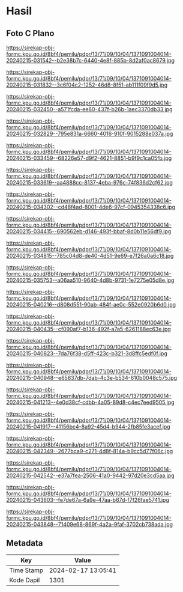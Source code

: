 # Hasil

## Foto C Plano

https://sirekap-obj-formc.kpu.go.id/8bf4/pemilu/pdpr/13/71/09/10/04/1371091004014-20240215-031542--b2e38b7c-6440-4e8f-885b-8d2af0ac8679.jpg

https://sirekap-obj-formc.kpu.go.id/8bf4/pemilu/pdpr/13/71/09/10/04/1371091004014-20240215-031832--3c6f04c2-1252-46d8-8f51-ab111f09f9d5.jpg

https://sirekap-obj-formc.kpu.go.id/8bf4/pemilu/pdpr/13/71/09/10/04/1371091004014-20240215-032450--a571fcda-ee60-437f-b26b-1aec3370db33.jpg

https://sirekap-obj-formc.kpu.go.id/8bf4/pemilu/pdpr/13/71/09/10/04/1371091004014-20240215-032829--795e831a-6660-4016-910f-9015288e037a.jpg

https://sirekap-obj-formc.kpu.go.id/8bf4/pemilu/pdpr/13/71/09/10/04/1371091004014-20240215-033459--68226e57-d9f2-4621-8851-b9f9c1ca05fb.jpg

https://sirekap-obj-formc.kpu.go.id/8bf4/pemilu/pdpr/13/71/09/10/04/1371091004014-20240215-033619--aa4888cc-8137-4eba-976c-74f836d2cf62.jpg

https://sirekap-obj-formc.kpu.go.id/8bf4/pemilu/pdpr/13/71/09/10/04/1371091004014-20240215-034302--cd48f4ad-8001-4de6-97cf-0945354338c6.jpg

https://sirekap-obj-formc.kpu.go.id/8bf4/pemilu/pdpr/13/71/09/10/04/1371091004014-20240215-034415--690562eb-d146-493f-bbaf-8d0b11e56df9.jpg

https://sirekap-obj-formc.kpu.go.id/8bf4/pemilu/pdpr/13/71/09/10/04/1371091004014-20240215-034815--785c04d8-de40-4d51-9e69-e7f26a0a6c18.jpg

https://sirekap-obj-formc.kpu.go.id/8bf4/pemilu/pdpr/13/71/09/10/04/1371091004014-20240215-035753--a06aa510-9640-4d8b-9731-1e7275e05d8e.jpg

https://sirekap-obj-formc.kpu.go.id/8bf4/pemilu/pdpr/13/71/09/10/04/1371091004014-20240215-040216--d808d551-90ab-484f-ae0c-552e0920b6d0.jpg

https://sirekap-obj-formc.kpu.go.id/8bf4/pemilu/pdpr/13/71/09/10/04/1371091004014-20240215-040435--cf090af7-b136-492f-a7a5-6261188ec63e.jpg

https://sirekap-obj-formc.kpu.go.id/8bf4/pemilu/pdpr/13/71/09/10/04/1371091004014-20240215-040823--7da76f38-d5ff-423c-b321-3d8ffc5edf0f.jpg

https://sirekap-obj-formc.kpu.go.id/8bf4/pemilu/pdpr/13/71/09/10/04/1371091004014-20240215-040948--e65837db-7dab-4c3e-b534-610b0048c575.jpg

https://sirekap-obj-formc.kpu.go.id/8bf4/pemilu/pdpr/13/71/09/10/04/1371091004014-20240215-041213--4e0d38cf-cdbb-4a05-89d8-c4ec7eed9505.jpg

https://sirekap-obj-formc.kpu.go.id/8bf4/pemilu/pdpr/13/71/09/10/04/1371091004014-20240215-041917--41156bc4-8a92-45d4-b944-2fb85fe3acef.jpg

https://sirekap-obj-formc.kpu.go.id/8bf4/pemilu/pdpr/13/71/09/10/04/1371091004014-20240215-042349--2677bca9-c271-4d8f-814a-b9cc5d77f06c.jpg

https://sirekap-obj-formc.kpu.go.id/8bf4/pemilu/pdpr/13/71/09/10/04/1371091004014-20240215-042542--e37a7fea-2506-41a0-9442-97d20e3cd5aa.jpg

https://sirekap-obj-formc.kpu.go.id/8bf4/pemilu/pdpr/13/71/09/10/04/1371091004014-20240215-043603--fe7de67a-6a9e-47aa-b67d-f7f26fae5741.jpg

https://sirekap-obj-formc.kpu.go.id/8bf4/pemilu/pdpr/13/71/09/10/04/1371091004014-20240215-043848--71409e68-869f-4a2a-9faf-3702cb738ada.jpg


## Metadata

| Key        | Value               |
| ---------- | ------------------- |
| Time Stamp | 2024-02-17 13:05:41 |
| Kode Dapil | 1301                |




